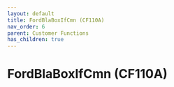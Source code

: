 ```yaml
---
layout: default
title: FordBlaBoxIfCmn (CF110A)
nav_order: 6
parent: Customer Functions
has_children: true
---
```

# FordBlaBoxIfCmn (CF110A)

